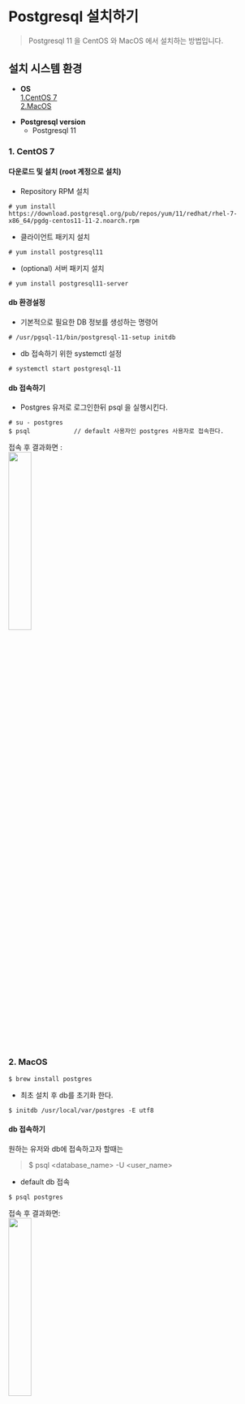 # Postgresql 설치하기
> Postgresql 11 을 CentOS 와 MacOS 에서 설치하는 방법입니다.
## 설치 시스템 환경 
- **OS**  
    [1.CentOS 7]()  
    [2.MacOS]()

* **Postgresql version**
    * Postgresql 11

### 1. CentOS 7
#### 다운로드 및 설치 (root 계정으로 설치)  
* Repository RPM 설치
```
# yum install https://download.postgresql.org/pub/repos/yum/11/redhat/rhel-7-x86_64/pgdg-centos11-11-2.noarch.rpm
```
* 클라이언트 패키지 설치
```
# yum install postgresql11
```
* (optional) 서버 패키지 설치
```
# yum install postgresql11-server
```
#### db 환경설정
* 기본적으로 필요한 DB 정보를 생성하는 명령어
```
# /usr/pgsql-11/bin/postgresql-11-setup initdb
```
* db 접속하기 위한 systemctl 설정
```
# systemctl start postgresql-11
```
#### db 접속하기
* Postgres 유저로 로그인한뒤 psql 을 실행시킨다.
```
# su - postgres
$ psql            // default 사용자인 postgres 사용자로 접속한다.
```
접속 후 결과화면 :  
<img src="databases/postgresql/images/3.png" width="30%">  

### 2. MacOS
```
$ brew install postgres
```
* 최초 설치 후 db를 초기화 한다.
```
$ initdb /usr/local/var/postgres -E utf8
```
#### db 접속하기
원하는 유저와 db에 접속하고자 할때는   
 >$ psql <database_name> -U <user_name>
 * default db 접속
```
$ psql postgres
```
접속 후 결과화면:  
<img src="databases/postgresql/images/4.png" width="30%">





